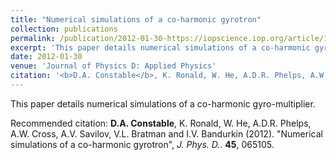 ```yaml
---
title: "Numerical simulations of a co-harmonic gyrotron"
collection: publications
permalink: /publication/2012-01-30-https://iopscience.iop.org/article/10.1088/0022-3727/45/6/065105/meta
excerpt: 'This paper details numerical simulations of a co-harmonic gyro-multiplier.'
date: 2012-01-30
venue: 'Journal of Physics D: Applied Physics'
citation: '<b>D.A. Constable</b>, K. Ronald, W. He, A.D.R. Phelps, A.W. Cross, A.V. Savilov, V.L. Bratman and I.V. Bandurkin (2012). "Numerical simulations of a co-harmonic gyrotron", <i>J. Phys. D.</i>. <b>45</b>, 065105.'
---
```

This paper details numerical simulations of a co-harmonic gyro-multiplier.

Recommended citation: <b>D.A. Constable</b>, K. Ronald, W. He, A.D.R. Phelps, A.W. Cross, A.V. Savilov, V.L. Bratman and I.V. Bandurkin (2012). "Numerical simulations of a co-harmonic gyrotron", <i>J. Phys. D.</i>. <b>45</b>, 065105.
